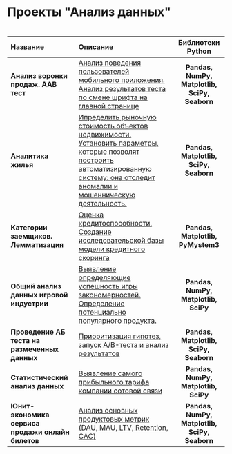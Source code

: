 
# Проекты "Анализ данных" <h1> 
| Название | Описание | Библиотеки Python |
| :-------------------- | :--------------------- |:---------------------------:|
| **Анализ воронки продаж. AAB тест** | [Анализ поведения пользователей мобильного приложения. Анализ результатов теста по смене шрифта на главной странице](https://nbviewer.jupyter.org/github/bayk0v/Y.Praktikum/blob/master/funel-sborka-2.ipynb) | **Pandas, NumPy, Matplotlib, SciPy, Seaborn** |
| **Аналитика жилья** | [Ипределить рыночную стоимость объектов недвижимости. Установить параметры, которые позволят построить автоматизированную систему: она отследит аномалии и мошенническую деятельность.](https://nbviewer.jupyter.org/github/bayk0v/Y.Praktikum/blob/master/rooms.ipynb) | **Pandas, Matplotlib, SciPy, Seaborn** |
| **Категории заемщиков. Лемматизация** | [Оценка кредитоспособности. Создание исследовательской базы модели кредитного скоринга](https://nbviewer.jupyter.org/github/bayk0v/Y.Praktikum/blob/master/scoring.ipynb) | **Pandas, Matplotlib, PyMystem3** |
| **Общий анализ данных игровой индустрии**  | [Выявление определяющие успешность игры закономерностей. Определение потенциально популярного продукта.](https://nbviewer.jupyter.org/github/bayk0v/Y.Praktikum/blob/master/sborka_1.ipynb) | **Pandas, NumPy, Matplotlib, SciPy** |
| **Проведение AБ теста на размеченных данных** | [Приоритизация гипотез, запуск A/B-теста и анализ результатов](https://nbviewer.jupyter.org/github/bayk0v/Y.Praktikum/blob/master/abtest_final.ipynb) | **Pandas, Matplotlib, SciPy, Seaborn** |
| **Статистический анализ данных** | [Выявление самого прибыльного тарифа компании сотовой связи](https://nbviewer.jupyter.org/github/bayk0v/Y.Praktikum/blob/master/megalain.ipynb) | **Pandas, NumPy, Matplotlib, SciPy** |
| **Юнит-экономика сервиса продажи онлайн билетов**  | [Анализ основных продуктовых метрик (DAU, MAU, LTV, Retention, CAC)](https://nbviewer.jupyter.org/github/bayk0v/Y.Praktikum/blob/master/ltv_02.ipynb) | **Pandas, NumPy, Matplotlib, SciPy, Seaborn** |
